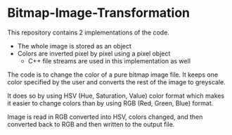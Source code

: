 # Bitmap-Image-Transformation
This repository contains 2 implementations of the code.
- The whole image is stored as an object
- Colors are inverted pixel by pixel using a pixel object
    - C++ file streams are used in this implementation as well

The code is to change the color of a pure bitmap image file. It keeps one color specified by the user and converts the rest of the image to greyscale.

It does so by using HSV (Hue, Saturation, Value) color format which makes it easier to change colors than by using RGB (Red, Green, Blue) format.

Image is read in RGB converted into HSV, colors changed, and then converted back to RGB and then written to the output file.
